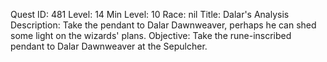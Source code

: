 Quest ID: 481
Level: 14
Min Level: 10
Race: nil
Title: Dalar's Analysis
Description: Take the pendant to Dalar Dawnweaver, perhaps he can shed some light on the wizards' plans.
Objective: Take the rune-inscribed pendant to Dalar Dawnweaver at the Sepulcher.
